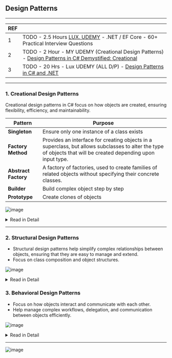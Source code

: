 ## Design Patterns

---------------------------------------------
| REF | |
| - | - |
| 1 | TODO -  2.5 Hours [LUX. UDEMY](https://luxoft.udemy.com/course/net-ef-core-50-practical-interview-questions/) - .NET / EF Core - 60+ Practical Interview Questions |
| 2 | TODO - 2 Hour - MY UDEMY (Creational Design Patterns) - [Design Patterns in C# Demystified: Creational](https://www.udemy.com/course/creational-design-patterns-in-csharp-demystified/) |
| 3 | TODO - 20 Hrs - Lux UDEMY (ALL D/P) - [Design Patterns in C# and .NET](https://luxoft.udemy.com/course/design-patterns-csharp-dotnet/) |

---------------------------------------------
### 1. Creational Design Patterns 

Creational design patterns in C# focus on how objects are created, ensuring flexibility, efficiency, and maintainability. 

| Pattern | Purpose |
| - | - |
| **Singleton** | Ensure only one instance of a class exists |
| **Factory Method** | Provides an interface for creating objects in a superclass, but allows subclasses to alter the type of objects that will be created depending upon input type. |
| **Abstract Factory** | A factory of factories, used to create families of related objects without specifying their concrete classes. |                  
| **Builder** | Build complex object step by step |
| **Prototype** | Create clones of objects |

![image](https://github.com/user-attachments/assets/3537cbb3-b953-45e9-b394-eb59b394ec4b)

<details>
  <summary> Read in Detail </summary>
---------------------------------------------
  
### 1.1 Singleton Pattern

![image](https://github.com/user-attachments/assets/7c3f94c8-ba86-4569-9ad7-e6fa09280e54)

**TODO**
- Thread safe version
- Double lock version
- How to create x instances of a class?
- Will it breach SRP?
  
---------------------------------------------
### 1.2 Factory Method Pattern

Defines an interface for creating an object but lets subclasses decide which class to instantiate.
🔹 Used when the exact type of object is determined at runtime.

Key Points:
    *  Centralized object creation logic.
    *  Improves code maintainability and extensibility.

![image](https://github.com/user-attachments/assets/954bb04f-0cd1-4879-be8c-603f8e83a3be)
![image](https://github.com/user-attachments/assets/f05dd0aa-3f58-4478-bc4e-adbae7eb77de)
![image](https://github.com/user-attachments/assets/91d4a584-5444-48a7-b9a8-0bc519dd1680)

---------------------------------------------
### 1.3 Abstract Factory Pattern

A factory of factories, used to create families of related objects.
🔹 Used in GUI toolkits, database drivers, or cross-platform applications.

Key Points:
  *    Helps maintain consistency across related objects.
  *    Used when object creation needs to be platform-independent.
    
![image](https://github.com/user-attachments/assets/a892318d-e308-472f-b01f-33254bca0944)
![image](https://github.com/user-attachments/assets/688330ea-ac24-46dc-af90-bccc302cbe53)

---------------------------------------------
### 1.4 Builder Pattern

Separates object creation from its representation, useful when creating complex objects.
🔹 Used in creating immutable objects, configuring objects with multiple optional parameters.

Key Points:
  *  Simplifies object creation with chained methods.
  *  Improves code readability for complex objects.

![image](https://github.com/user-attachments/assets/eef8bf9c-090d-4de9-b391-ed590db94f99)
![image](https://github.com/user-attachments/assets/5746ab10-f49d-4df9-8473-fe17464a9c36)

---------------------------------------------
### 1.5 Prototype Pattern

Creates new objects by cloning an existing object instead of instantiating a new one.
🔹 Used when object creation is expensive or complex.
Key Points:
  *  MemberwiseClone() performs a shallow copy.
  *  Useful when object instantiation is costly.

![image](https://github.com/user-attachments/assets/ea7575aa-d5f4-47a9-8762-84ad37931c06)
![image](https://github.com/user-attachments/assets/45cb31fb-9f5b-4626-8371-9205a549cf38)


-- Copilot -- 

![image](https://github.com/user-attachments/assets/282ff7a4-9d69-4813-8871-91f25b0833f0)

</details>

---------------------------------------------
### 2. Structural Design Patterns

*  Structural design patterns  help simplify complex relationships between objects, ensuring that they are easy to manage and extend. 
*  Focus on class composition and object structures.

![image](https://github.com/user-attachments/assets/e99b56c1-47c5-4f4e-be8f-59a29595012b)

<details>
  <summary> Read in Detail </summary>
---------------------------------------------
  
### 2.1 Adapter Pattern (Wrapper)

*  Converts one interface into another expected by the client.
*  Example: Using an adapter to integrate a third-party library that has a different API.

![image](https://github.com/user-attachments/assets/c61503fe-6252-4180-958b-b6525d556384)

---------------------------------------------
### 2.2 Bridge Pattern

*  Separates abstraction from implementation, allowing both to evolve independently.
*  Useful in GUI frameworks and cross-platform apps.

![image](https://github.com/user-attachments/assets/0f012e0b-c74c-44e6-9210-5e427ce2b0de)

---------------------------------------------
### 2.3 Composite Pattern

*  Treats individual and composite objects uniformly.
*  Example: File system hierarchy (folders & files).

![image](https://github.com/user-attachments/assets/74dc1e2b-3b7a-4acb-b8de-ca0b04e77b5f)

---------------------------------------------
### 2.4 Decorator Pattern

*  Adds behavior to an object dynamically.
*  Example: Extending logging features in an application.

![image](https://github.com/user-attachments/assets/40f49094-87a0-44f6-a46a-13653a08cde7)

---------------------------------------------
### 2.5 Facade Pattern

*  Provides a simplified interface to a complex system.
*  Example: A single API for interacting with a complex library.

![image](https://github.com/user-attachments/assets/6e032ee5-3b4f-4023-b766-9d24a19cb385)

---------------------------------------------
### 2.6 Flyweight Pattern

*  Reduces memory usage by sharing common object state.
*  Example: Text rendering where characters share common font data.

![image](https://github.com/user-attachments/assets/e344bd10-02f1-4649-9508-bb5b2c6d4757)

---------------------------------------------
### 2.7 Proxy Pattern
*  Controls access to another object.
*  Example: Lazy loading, security checks.

![image](https://github.com/user-attachments/assets/38ba8fe9-dafa-4915-b371-cb460c42f59b)

</details
  
---------------------------------------------
### 3. Behavioral Design Patterns

*  Focus on how objects interact and communicate with each other.
*  Help manage complex workflows, delegation, and communication between objects efficiently.

![image](https://github.com/user-attachments/assets/b79e21d9-87ff-41f6-bc45-c9bc9289d537)

<details>
  <summary> Read in Detail </summary>


---------------------------------------------
### 3.1 Chain of Responsibility Pattern

*  Passes requests along a chain of handlers.
*  Example: Processing support tickets in different departments.

![image](https://github.com/user-attachments/assets/849c5ccf-c86b-46b8-b25f-fd6aa644634d)

---------------------------------------------
### 3.2 Command Pattern

*  Encapsulates a request as an object.
*  Example: Undo/Redo functionality in a text editor.

![image](https://github.com/user-attachments/assets/d9f8de43-69a6-4c90-a909-99a9c02618be)

---------------------------------------------
### 3.3  Interpreter Pattern

*  Defines a grammar for interpreting expressions.
*  Example: Parsing mathematical expressions.

---------------------------------------------
### 3.4  Iterator Pattern

*  Provides a way to access elements sequentially.
*  Example: Iterating over a custom collection.

![image](https://github.com/user-attachments/assets/4fe955cb-68e1-4f4b-bc4d-2a93e03c6aa9)

---------------------------------------------
### 3.5 **Mediator Pattern**

*  Centralized communication between objects.
*  Example: Chat room system.

![image](https://github.com/user-attachments/assets/e229b655-1856-4667-82b7-bf0fb3af4ad3)
![image](https://github.com/user-attachments/assets/63cf7990-7f07-40fa-bd2e-31c3a1106fff)

**ANOTHER EXPLAINATION**
![image](https://github.com/user-attachments/assets/d16cfe7d-d993-4c1e-8824-43c6733527af)
![image](https://github.com/user-attachments/assets/8f1c85ef-edf4-4050-997b-935b9636647c)
![image](https://github.com/user-attachments/assets/54702441-06c5-4572-bb12-fab4c548f7c0)
![image](https://github.com/user-attachments/assets/e1be9ac8-d56f-400d-80f7-69a0ce23ded8)

![image](https://github.com/user-attachments/assets/c78fc3a9-dec4-40ef-a49e-80e1c9901920)

---------------------------------------------
### 3.6 Memento Pattern

*  Saves an object's state and restores it later.
*  Example: Undo functionality.

---------------------------------------------
### 3.7 Observer Pattern

*  Defines a one-to-many dependency between objects.
*  Example: Stock price updates.

![image](https://github.com/user-attachments/assets/78b187ca-cb37-4be7-af50-5b5d99667e7c)

---------------------------------------------
### 3.8 State Pattern

*  Changes behavior when the state changes.
*  Example: Vending machine states. (Refer LLD section)

---------------------------------------------
### 3.9 **Strategy Pattern**

*  Encapsulates algorithms for different behaviors.
*  Example: Sorting with different strategies.

![image](https://github.com/user-attachments/assets/7b948137-e586-4f69-8cd0-96d1d992fb31)

---------------------------------------------
### 3.10 Template Method Pattern
*  Defines a skeleton of an algorithm.
*  Example: Online order processing.

![image](https://github.com/user-attachments/assets/5d3a8837-2daf-40a4-8e46-71074b835fee)

---------------------------------------------
### 3.11 Visitor Pattern

*  Adds new operations without modifying object structure.
*  Example: Applying taxes to different product types.


</details>


---------------------------------------------

![image](https://github.com/user-attachments/assets/f2b8ffa5-2ce1-4c36-9e75-59c9cb5ea2a7)
